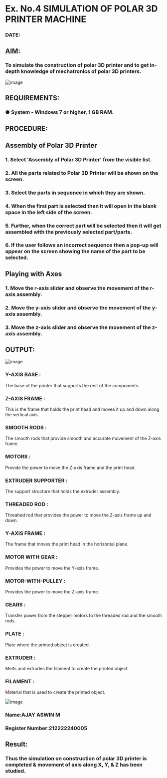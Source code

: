 # Ex. No.4 SIMULATION OF POLAR 3D PRINTER MACHINE

### DATE: 

## AIM:
### To simulate the construction of polar 3D printer and to get in-depth knowledge of mechatronics of polar 3D printers.

![image](https://github.com/Sellakumar1987/Ex.-No.-4---SIMULATION-OF-POLAR-3D-PRINTER-MACHINE/assets/113594316/b551f195-9877-49a2-99bb-a9efcfb3381a)

## REQUIREMENTS:
### ●	System - Windows 7 or higher, 1 GB RAM.

## PROCEDURE:

## Assembly of Polar 3D Printer
### 1.	Select 'Assembly of Polar 3D Printer' from the visible list.
### 2.	All the parts related to Polar 3D Printer will be shown on the screen.
### 3.	Select the parts in sequence in which they are shown.
### 4.	When the first part is selected then it will open in the blank space in the left side of the screen.
### 5.	Further, when the correct part will be selected then it will get assembled with the previously selected part/parts.
### 6.	If the user follows an incorrect sequence then a pop-up will appear on the screen showing the name of the part to be selected.

## Playing with Axes
### 1.	Move the r-axis slider and observe the movement of the r-axis assembly.
### 2.	Move the y-axis slider and observe the movement of the y-axis assembly.
### 3.	Move the z-axis slider and observe the movement of the z-axis assembly.

## OUTPUT:

![image](https://github.com/Sellakumar1987/Ex.-No.-4---SIMULATION-OF-POLAR-3D-PRINTER-MACHINE/assets/113594316/9e41de91-6dcc-4352-ab44-443028d3ac1a)
### Y-AXIS BASE :
The base of the printer that supports the rest of the components.

### Z-AXIS FRAME :
This is the frame that holds the print head and moves it up and down along the vertical axis.

### SMOOTH RODS :
The smooth rods that provide smooth and accurate movement of the Z-axis frame.

### MOTORS :
Provide the power to move the Z-axis frame and the print head.

### EXTRUDER SUPPORTER :
The support structure that holds the extruder assembly.

### THREADED ROD :
Threahed rod that provides the power to move the Z-axis frame up and down.

### Y-AXIS FRAME :
The frame that moves the print head in the horizontal plane.

### MOTOR WITH GEAR :
Provides the power to move the Y-axis frame.

### MOTOR-WITH-PULLEY :
Provides the power to move the Z-axis frame.

### GEARS :
Transfer power from the stepper motors to the threaded rod and the smooth rods.

### PLATE :
Plate where the printed object is created.

### EXTRUDER :
Melts and extrudes the filament to create the printed object.

### FILAMENT :
Material that is used to create the printed object.

![image](https://github.com/Sellakumar1987/Ex.-No.-4---SIMULATION-OF-POLAR-3D-PRINTER-MACHINE/assets/113594316/88273b69-4e7d-4f42-9115-fb07ac22e4ec)



### Name:AJAY ASWIN M
### Register Number:212222240005

## Result: 
### Thus the simulation on construction of polar 3D printer is completed & movement of axis along X, Y, & Z has been studied.
